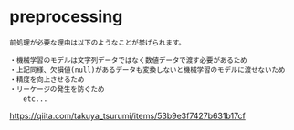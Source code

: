 # preprocessing
```
前処理が必要な理由は以下のようなことが挙げられます。

・機械学習のモデルは文字列データではなく数値データで渡す必要があるため
・上記同様、欠損値(null)があるデータも変換しないと機械学習のモデルに渡せないため
・精度を向上させるため
・リーケージの発生を防ぐため
　　etc...
```
https://qiita.com/takuya_tsurumi/items/53b9e3f7427b631b17cf